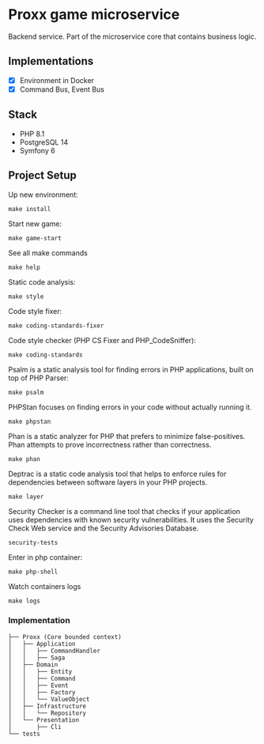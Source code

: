 Proxx game microservice
============
 Backend service. Part of the microservice core that contains business logic.

## Implementations

- [x] Environment in Docker
- [x] Command Bus, Event Bus

## Stack

- PHP 8.1
- PostgreSQL 14
- Symfony 6


## Project Setup

Up new environment:

`make install`

Start new game:

`make game-start`

See all make commands

`make help`

Static code analysis:

`make style`

Code style fixer:

`make coding-standards-fixer`

Code style checker (PHP CS Fixer and PHP_CodeSniffer):

`make coding-standards`

Psalm is a static analysis tool for finding errors in PHP applications, built on top of PHP Parser:

`make psalm`

PHPStan focuses on finding errors in your code without actually running it.

`make phpstan`

Phan is a static analyzer for PHP that prefers to minimize false-positives. Phan attempts to prove incorrectness rather than correctness.

`make phan`

Deptrac is a static code analysis tool that helps to enforce rules for dependencies between software layers in your PHP projects.

`make layer`

Security Checker is a command line tool that checks if your application uses dependencies with known security vulnerabilities. It uses the Security Check Web service and the Security Advisories Database.

`security-tests`

Enter in php container:

`make php-shell`

Watch containers logs

`make logs`

### Implementation

```
├── Proxx (Core bounded context)
│   ├── Application
│   │   ├── CommandHandler
│   │   ├── Saga
│   ├── Domain
│   │   ├── Entity
│   │   ├── Command
│   │   ├── Event
│   │   ├── Factory
│   │   └── ValueObject
│   ├── Infrastructure
│   │   └── Repository
│   └── Presentation
│       ├── Cli
└── tests
```
